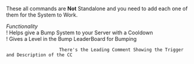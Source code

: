 These all commands are **Not** Standalone and you need to add each one of them for the System to Work.



_Functionality_  
       ! Helps give a Bump System to your Server with a Cooldown  
       ! Gives a Level in the Bump LeaderBoard for Bumping
 
 
                
                        There's the Leading Comment Showing the Trigger and Description of the CC
